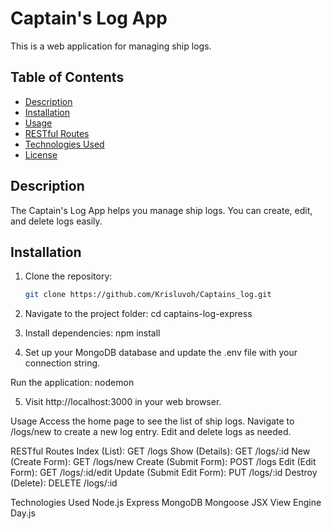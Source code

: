 # Captain's Log App

This is a web application for managing ship logs.

## Table of Contents

- [Description](#description)
- [Installation](#installation)
- [Usage](#usage)
- [RESTful Routes](#restful-routes)
- [Technologies Used](#technologies-used)
- [License](#license)

## Description

The Captain's Log App helps you manage ship logs. You can create, edit, and delete logs easily.

## Installation

1. Clone the repository:

   ```bash
   git clone https://github.com/Krisluvoh/Captains_log.git

2. Navigate to the project folder:
    cd captains-log-express

3. Install dependencies:
    npm install

4. Set up your MongoDB database and update the .env file with your connection string.

Run the application: nodemon

5. Visit http://localhost:3000 in your web browser.

Usage
Access the home page to see the list of ship logs.
Navigate to /logs/new to create a new log entry.
Edit and delete logs as needed.

RESTful Routes
Index (List): GET /logs
Show (Details): GET /logs/:id
New (Create Form): GET /logs/new
Create (Submit Form): POST /logs
Edit (Edit Form): GET /logs/:id/edit
Update (Submit Edit Form): PUT /logs/:id
Destroy (Delete): DELETE /logs/:id

Technologies Used
Node.js
Express
MongoDB
Mongoose
JSX View Engine
Day.js


